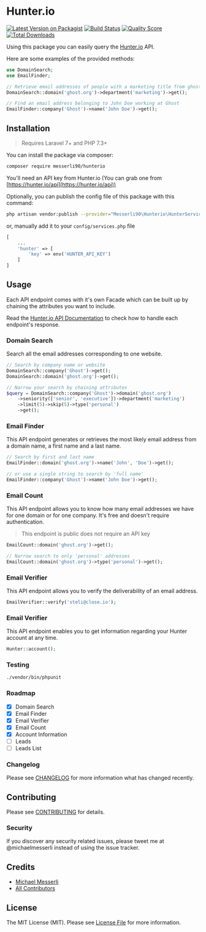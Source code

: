 # Hunter.io

[![Latest Version on Packagist](https://img.shields.io/packagist/v/messerli90/hunterio.svg?style=flat-square)](https://packagist.org/packages/messerli90/hunterio)
[![Build Status](https://img.shields.io/travis/messerli90/hunterio/master.svg?style=flat-square)](https://travis-ci.org/messerli90/hunterio)
[![Quality Score](https://img.shields.io/scrutinizer/g/messerli90/hunterio.svg?style=flat-square)](https://scrutinizer-ci.com/g/messerli90/hunterio)
[![Total Downloads](https://img.shields.io/packagist/dt/messerli90/hunterio.svg?style=flat-square)](https://packagist.org/packages/messerli90/hunterio)

Using this package you can easily query the [Hunter.io](https://hunter.io/) API.

Here are some examples of the provided methods:

```php
use DomainSearch;
use EmailFinder;

// Retrieve email addresses of people with a marketing title from ghost.org
DomainSearch::domain('ghost.org')->department('marketing')->get();

// Find an email address belonging to John Doe working at Ghost
EmailFinder::company('Ghost')->name('John Doe')->get();
```

## Installation

> Requires Laravel 7+ and PHP 7.3+

You can install the package via composer:

```bash
composer require messerli90/hunterio
```

You'll need an API key from Hunter.io (You can grab one from [https://hunter.io/api](https://hunter.io/api))

Optionally, you can publish the config file of this package with this command:

```bash
php artisan vendor:publish --provider="Messerli90\Hunterio\HunterServiceProvider"
```

or, manually add it to your `config/services.php` file

```php
[
    ...
    'hunter' => [
        'key' => env('HUNTER_API_KEY')
    ]
]
```

## Usage

Each API endpoint comes with it's own Facade which can be built up by chaining the attributes you want to include.

Read the [Hunter.io API Documentation](https://hunter.io/api-documentation/v2) to check how to handle each endpoint's response.

### Domain Search

Search all the email addresses corresponding to one website.

```php
// Search by company name or website
DomainSearch::company('Ghost')->get();
DomainSearch::domain('ghost.org')->get();

// Narrow your search by chaining attributes
$query = DomainSearch::company('Ghost')->domain('ghost.org')
    ->seniority(['senior', 'executive'])->department('marketing')
    ->limit(5)->skip(5)->type('personal')
    ->get();
```

### Email Finder

This API endpoint generates or retrieves the most likely email address from a domain name, a first name and a last name.

```php
// Search by first and last name
EmailFinder::domain('ghost.org')->name('John', 'Doe')->get();

// or use a single string to search by 'full name'
EmailFinder::company('Ghost')->name('John Doe')->get();
```

### Email Count

This API endpoint allows you to know how many email addresses we have for one domain or for one company. It's free and doesn't require authentication.

> This endpoint is public does not require an API key

```php
EmailCount::domain('ghost.org')->get();

// Narrow search to only 'personal' addresses
EmailCount::domain('ghost.org')->type('personal')->get();
```

### Email Verifier

This API endpoint allows you to verify the deliverability of an email address.

```php
EmailVerifier::verify('steli@close.io');
```

### Email Verifier

This API endpoint enables you to get information regarding your Hunter account at any time.

```php
Hunter::account();
```

### Testing

```bash
./vendor/bin/phpunit
```

### Roadmap

-   [x] Domain Search
-   [x] Email Finder
-   [x] Email Verifier
-   [x] Email Count
-   [x] Account Information
-   [ ] Leads
-   [ ] Leads List

### Changelog

Please see [CHANGELOG](CHANGELOG.md) for more information what has changed recently.

## Contributing

Please see [CONTRIBUTING](CONTRIBUTING.md) for details.

### Security

If you discover any security related issues, please tweet me at @michaelmesserli instead of using the issue tracker.

## Credits

-   [Michael Messerli](https://github.com/messerli90)
-   [All Contributors](../../contributors)

## License

The MIT License (MIT). Please see [License File](LICENSE.md) for more information.
